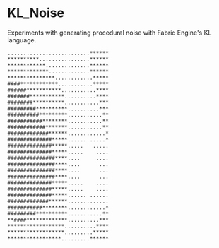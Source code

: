 KL_Noise
========

Experiments with generating procedural noise with Fabric Engine's KL language.

    ..........................******
    **********................******
    ************..............******
    *************.............******
    ***************............*****
    ####************...........*****
    ######***********...........****
    #######***********..........****
    ########**********...........***
    #########**********..........***
    ##########*********...........**
    ###########********...........**
    ############*******...........**
    #############******............*
    ##############*****...... .....*
    ##############*****.....   .....
    ##############*****.....    ....
    ###############****....     ....
    ###############****....      ...
    ###############****....      ...
    ###############****....      ...
    ##############*****.....    ....
    ##############*****.....    ....
    ##############*****...... ......
    #############******.............
    ###########********............*
    #########**********...........**
    **####*************..........***
    ******************..........****
    ******************.........*****
    *****************.........******